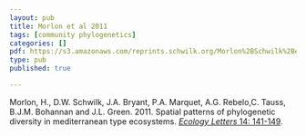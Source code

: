 ```yaml
---
layout: pub
title: Morlon et al 2011
tags: [community phylogenetics]
categories: []
pdf: https://s3.amazonaws.com/reprints.schwilk.org/Morlon%2BSchwilk%2Betal-2011.pdf
type: pub
published: true

---
```


Morlon, H., D.W. Schwilk, J.A. Bryant, P.A. Marquet, A.G. Rebelo,C. Tauss, B.J.M. Bohannan and J.L. Green. 2011. Spatial patterns of phylogenetic diversity in mediterranean type ecosystems. <a href="http://onlinelibrary.wiley.com/doi/10.1111/j.1461-0248.2010.01563.x/abstract"> *Ecology Letters* 14: 141-149</a>.
